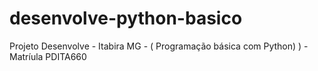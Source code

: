 # desenvolve-python-basico

Projeto Desenvolve - Itabira MG - ( Programação básica com Python) ) - Matríula PDITA660

